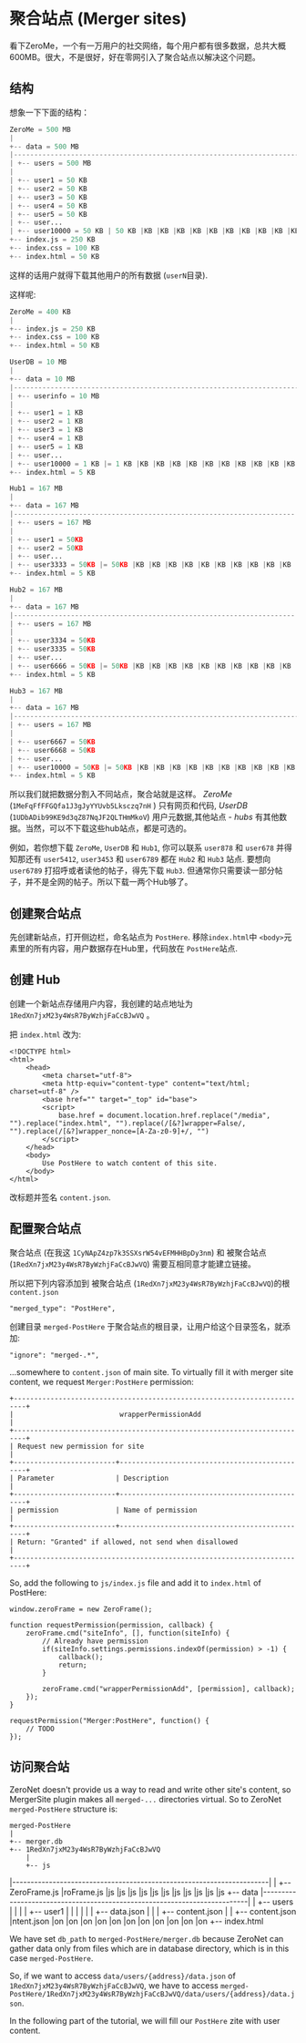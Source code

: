 # 聚合站点 (Merger sites)

看下ZeroMe，一个有一万用户的社交网络，每个用户都有很多数据，总共大概600MB。很大，不是很好，好在零网引入了聚合站点以解决这个问题。


## 结构

想象一下下面的结构：

```py
ZeroMe = 500 MB
|
+-- data = 500 MB
|-----------------------------------------------------------------------|
| +-- users = 500 MB                                                    |
|                                                                       |
| +-- user1 = 50 KB                                                     |
| +-- user2 = 50 KB                                                     |
| +-- user3 = 50 KB                                                     |
| +-- user4 = 50 KB                                                     |
| +-- user5 = 50 KB                                                     |
| +-- user...                                                           |
| +-- user10000 = 50 KB | 50 KB |KB |KB |KB |KB |KB |KB |KB |KB |KB |KB |KB
+-- index.js = 250 KB
+-- index.css = 100 KB
+-- index.html = 50 KB
```

这样的话用户就得下载其他用户的所有数据 (`userN`目录).

这样呢:

```py
ZeroMe = 400 KB
|
+-- index.js = 250 KB
+-- index.css = 100 KB
+-- index.html = 50 KB

UserDB = 10 MB
|
+-- data = 10 MB
|----------------------------------------------------------------------|
| +-- userinfo = 10 MB                                                 |
|                                                                      |
| +-- user1 = 1 KB                                                     |
| +-- user2 = 1 KB                                                     |
| +-- user3 = 1 KB                                                     |
| +-- user4 = 1 KB                                                     |
| +-- user5 = 1 KB                                                     |
| +-- user...                                                          |
| +-- user10000 = 1 KB |= 1 KB |KB |KB |KB |KB |KB |KB |KB |KB |KB |KB |KB
+-- index.html = 5 KB

Hub1 = 167 MB
|
+-- data = 167 MB
|---------------------------------------------------------------------|
| +-- users = 167 MB                                                  |
|                                                                     |
| +-- user1 = 50KB                                                    |
| +-- user2 = 50KB                                                    |
| +-- user...                                                         |
| +-- user3333 = 50KB |= 50KB |KB |KB |KB |KB |KB |KB |KB |KB |KB |KB |KB
+-- index.html = 5 KB

Hub2 = 167 MB
|
+-- data = 167 MB
|---------------------------------------------------------------------|
| +-- users = 167 MB                                                  |
|                                                                     |
| +-- user3334 = 50KB                                                 |
| +-- user3335 = 50KB                                                 |
| +-- user...                                                         |
| +-- user6666 = 50KB |= 50KB |KB |KB |KB |KB |KB |KB |KB |KB |KB |KB |KB
+-- index.html = 5 KB

Hub3 = 167 MB
|
+-- data = 167 MB
|----------------------------------------------------------------------|
| +-- users = 167 MB                                                   |
|                                                                      |
| +-- user6667 = 50KB                                                  |
| +-- user6668 = 50KB                                                  |
| +-- user...                                                          |
| +-- user10000 = 50KB |= 50KB |KB |KB |KB |KB |KB |KB |KB |KB |KB |KB |KB
+-- index.html = 5 KB
```

所以我们就把数据分割入不同站点，聚合站就是这样。 _ZeroMe_ (`1MeFqFfFFGQfa1J3gJyYYUvb5Lksczq7nH` ) 只有网页和代码, _UserDB_ (`1UDbADib99KE9d3qZ87NqJF2QLTHmMkoV`) 用户元数据,其他站点 - _hubs_ 有其他数据。当然，可以不下载这些hub站点，都是可选的。

例如，若你想下载 `ZeroMe`, `UserDB` 和 `Hub1`, 你可以联系 `user878` 和 `user678` 并得知那还有 `user5412`, `user3453` 和 `user6789` 都在 `Hub2` 和 `Hub3` 站点. 要想向 `user6789` 打招呼或者读他的帖子，得先下载 `Hub3`. 但通常你只需要读一部分帖子，并不是全网的帖子。所以下载一两个Hub够了。

## 创建聚合站点

先创建新站点，打开侧边栏，命名站点为 `PostHere`. 移除`index.html`中 `<body>`元素里的所有内容，用户数据存在Hub里，代码放在 `PostHere`站点.

## 创建 Hub

创建一个新站点存储用户内容，我创建的站点地址为 `1RedXn7jxM23y4WsR7ByWzhjFaCcBJwVQ` 。

把 `index.html` 改为:

    <!DOCTYPE html>
    <html>
        <head>
            <meta charset="utf-8">
            <meta http-equiv="content-type" content="text/html; charset=utf-8" />
            <base href="" target="_top" id="base">
            <script>
                base.href = document.location.href.replace("/media", "").replace("index.html", "").replace(/[&?]wrapper=False/, "").replace(/[&?]wrapper_nonce=[A-Za-z0-9]+/, "")
            </script>
        </head>
        <body>
            Use PostHere to watch content of this site.
        </body>
    </html>

改标题并签名 `content.json`.

## 配置聚合站点

聚合站点 (在我这 `1CyNApZ4zp7k3SSXsrW54vEFMHHBpDy3nm`) 和 被聚合站点 (`1RedXn7jxM23y4WsR7ByWzhjFaCcBJwVQ`) 需要互相同意才能建立链接。

所以把下列内容添加到 被聚合站点 (`1RedXn7jxM23y4WsR7ByWzhjFaCcBJwVQ`)的根 `content.json`

    "merged_type": "PostHere",

创建目录 `merged-PostHere` 于聚合站点的根目录，让用户给这个目录签名，就添加:

    "ignore": "merged-.*",

...somewhere to `content.json` of main site. To virtually fill it with merger site content, we request `Merger:PostHere` permission:

    +-------------------------------------------------------------------------+
    |                          wrapperPermissionAdd                           |
    +-------------------------------------------------------------------------+
    | Request new permission for site                                         |
    +-------------------------+-----------------------------------------------+
    | Parameter               | Description                                   |
    +-------------------------+-----------------------------------------------+
    | permission              | Name of permission                            |
    +-------------------------+-----------------------------------------------+
    | Return: "Granted" if allowed, not send when disallowed                  |
    +-------------------------------------------------------------------------+

So, add the following to `js/index.js` file and add it to `index.html` of PostHere:

    window.zeroFrame = new ZeroFrame();

    function requestPermission(permission, callback) {
        zeroFrame.cmd("siteInfo", [], function(siteInfo) {
            // Already have permission
            if(siteInfo.settings.permissions.indexOf(permission) > -1) {
                callback();
                return;
            }

            zeroFrame.cmd("wrapperPermissionAdd", [permission], callback);
        });
    }

    requestPermission("Merger:PostHere", function() {
        // TODO
    });

## 访问聚合站

ZeroNet doesn't provide us a way to read and write other site's content, so MergerSite plugin makes all `merged-...` directories virtual. So to ZeroNet `merged-PostHere` structure is:

    merged-PostHere
    |
    +-- merger.db
    +-- 1RedXn7jxM23y4WsR7ByWzhjFaCcBJwVQ
        |
        +-- js
|----------------------------------------------------------------------|
| +-- ZeroFrame.js |roFrame.js |js |js |js |js |js |js |js |js |js |js |js
        +-- data
|--------------------------------------------------------------------------|
| +-- users                                                                |
|                                                                          |
| +-- user1                                                                |
| |                                                                        |
| |   +-- data.json                                                        |
| |   +-- content.json                                                     |
| +-- content.json     |ntent.json |on |on |on |on |on |on |on |on |on |on |on
        +-- index.html

We have set `db_path` to `merged-PostHere/merger.db` because ZeroNet can gather data only from files which are in database directory, which is in this case `merged-PostHere`.

So, if we want to access `data/users/{address}/data.json` of `1RedXn7jxM23y4WsR7ByWzhjFaCcBJwVQ`, we have to access `merged-PostHere/1RedXn7jxM23y4WsR7ByWzhjFaCcBJwVQ/data/users/{address}/data.json`.

In the following part of the tutorial, we will fill our `PostHere` zite with user content.

